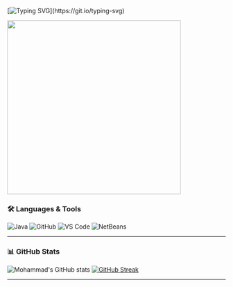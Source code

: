 [![Typing SVG](https://readme-typing-svg.demolab.com?font=Fira+Code&pause=1000&color=00F7FF&width=435&lines=Hi+there!+👋+I'm+Mohammad+Nour+ALTURKMANI;Software+Engineering+Student+at+FSMVU;Learning+Java+and+OOP!)](https://git.io/typing-svg)


<img src="https://media.giphy.com/media/qgQUggAC3Pfv687qPC/giphy.gif" width="400">



### 🛠️ Languages & Tools
![Java](https://img.shields.io/badge/Java-%23ED8B00.svg?style=for-the-badge&logo=java&logoColor=white)
![GitHub](https://img.shields.io/badge/GitHub-181717.svg?style=for-the-badge&logo=github&logoColor=white)
![VS Code](https://img.shields.io/badge/VS%20Code-0078D4.svg?style=for-the-badge&logo=visual-studio-code&logoColor=white)
![NetBeans](https://img.shields.io/badge/Apache%20NetBeans-1B6AC6.svg?style=for-the-badge&logo=apache-netbeans-ide&logoColor=white)

---


### 📊 GitHub Stats
![Mohammad's GitHub stats](https://github-readme-stats.vercel.app/api?username=nour690&show_icons=true&theme=tokyonight)
[![GitHub Streak](https://streak-stats.demolab.com?user=nour690&theme=tokyonight&hide_border=true)](https://git.io/streak-stats)

---
